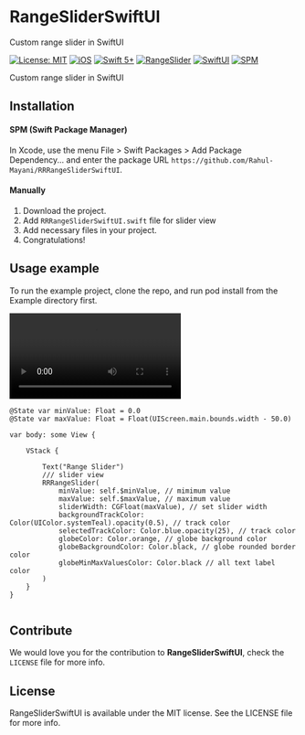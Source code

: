 # RangeSliderSwiftUI
Custom range slider in SwiftUI


[![License: MIT](https://img.shields.io/badge/license-MIT-green.svg?style=flat)](https://github.com/Jigneshmayani90/RangeSliderSwiftUI/blob/main/LICENSE)
[![iOS](https://img.shields.io/badge/Platform-iOS-orange.svg?style=flat)](https://developer.apple.com/ios/)
[![Swift 5+](https://img.shields.io/badge/Swift-5+-orange.svg?style=flat)](https://developer.apple.com/swift/)
[![RangeSlider](https://img.shields.io/badge/Range-Slider-orange.svg?style=flat)](https://github.com/Jigneshmayani90/RangeSliderSwiftUI/)
[![SwiftUI](https://img.shields.io/badge/SwiftUI-orange.svg?style=flat)](https://developer.apple.com/swiftui/)
[![SPM](https://img.shields.io/badge/SPM-orange.svg?style=flat)](https://swift.org/package-manager/)

Custom range slider in SwiftUI

## Installation

#### SPM (Swift Package Manager)
In Xcode, use the menu File > Swift Packages > Add Package Dependency... and enter the package URL `https://github.com/Rahul-Mayani/RRRangeSliderSwiftUI`.

#### Manually
1. Download the project.
2. Add `RRRangeSliderSwiftUI.swift` file for slider view
3. Add necessary files in your project.
4. Congratulations!  

## Usage example
To run the example project, clone the repo, and run pod install from the Example directory first.

![alt text](https://github.com/Jigneshmayani90/RangeSliderSwiftUI/blob/main/sample.mp4)

```
@State var minValue: Float = 0.0
@State var maxValue: Float = Float(UIScreen.main.bounds.width - 50.0)

var body: some View {
    
    VStack {
        
        Text("Range Slider")
        /// slider view
        RRRangeSlider(
            minValue: self.$minValue, // mimimum value
            maxValue: self.$maxValue, // maximum value
            sliderWidth: CGFloat(maxValue), // set slider width
            backgroundTrackColor: Color(UIColor.systemTeal).opacity(0.5), // track color
            selectedTrackColor: Color.blue.opacity(25), // track color
            globeColor: Color.orange, // globe background color
            globeBackgroundColor: Color.black, // globe rounded border color
            globeMinMaxValuesColor: Color.black // all text label color
        )
    }
}


```

## Contribute 

We would love you for the contribution to **RangeSliderSwiftUI**, check the ``LICENSE`` file for more info.


## License

RangeSliderSwiftUI is available under the MIT license. See the LICENSE file for more info.
